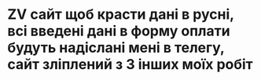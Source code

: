# ZV сайт щоб красти дані в русні, всі введені дані в форму оплати будуть надіслані мені в телегу, сайт зліплений з 3 інших моїх робіт
